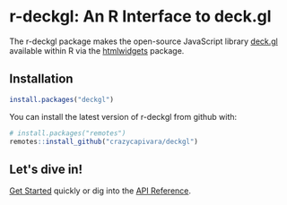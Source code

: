 
r-deckgl: An R Interface to deck.gl
===================================

The r-deckgl package makes the open-source JavaScript library [deck.gl](https://deck.gl/) available within R via the [htmlwidgets](https://www.htmlwidgets.org/) package.

Installation
------------

``` r
install.packages("deckgl")
```

You can install the latest version of r-deckgl from github with:

``` r
# install.packages("remotes")
remotes::install_github("crazycapivara/deckgl")
```

Let's dive in!
--------------

[Get Started](articles/deckgl.html) quickly or dig into the [API Reference](reference/index.html).
